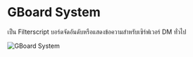 # GBoard System
เป็น Filterscript บอร์ดจัดอันดับหรือแสดงข้อความสำหรับเซิร์ฟเวอร์ DM ทั่วไป

![GBoard System](https://i.imgur.com/q9p8dYw.png)


